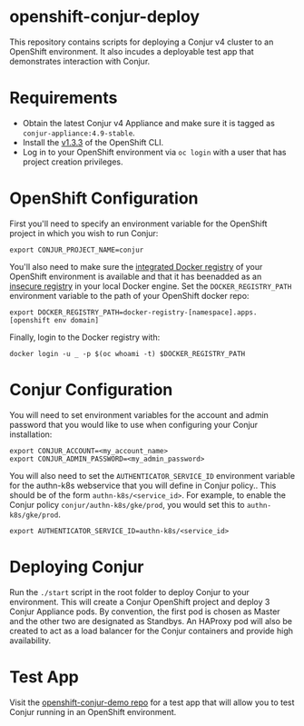 # openshift-conjur-deploy

This repository contains scripts for deploying a Conjur v4 cluster to an OpenShift environment. It also incudes a deployable test app that demonstrates interaction with Conjur.

# Requirements

- Obtain the latest Conjur v4 Appliance and make sure it is tagged as `conjur-appliance:4.9-stable`.
- Install the [v1.3.3](https://github.com/openshift/origin/releases/tag/v1.3.3) of the OpenShift CLI.
- Log in to your OpenShift environment via `oc login` with a user that has project creation privileges.

# OpenShift Configuration

First you'll need to specify an environment variable for the OpenShift project in which you wish to run Conjur:

```
export CONJUR_PROJECT_NAME=conjur
```

You'll also need to make sure the [integrated Docker registry](https://docs.openshift.com/container-platform/3.3/install_config/registry/deploy_registry_existing_clusters.html) of your OpenShift environment is available and that it has beenadded as an [insecure registry](https://docs.docker.com/registry/insecure/) in your local Docker engine. Set the `DOCKER_REGISTRY_PATH` environment variable to the path of your OpenShift docker repo:

```
export DOCKER_REGISTRY_PATH=docker-registry-[namespace].apps.[openshift env domain]
```

Finally, login to the Docker registry with:

```
docker login -u _ -p $(oc whoami -t) $DOCKER_REGISTRY_PATH
```

# Conjur Configuration

You will need to set environment variables for the account and admin password that you would like to use when configuring your Conjur installation:

```
export CONJUR_ACCOUNT=<my_account_name>
export CONJUR_ADMIN_PASSWORD=<my_admin_password>
```

You will also need to set the `AUTHENTICATOR_SERVICE_ID` environment variable for the authn-k8s webservice that you will define in Conjur policy.. This should be of the form `authn-k8s/<service_id>`. For example, to enable the Conjur policy `conjur/authn-k8s/gke/prod`, you would set this to `authn-k8s/gke/prod`.

```
export AUTHENTICATOR_SERVICE_ID=authn-k8s/<service_id>
```

# Deploying Conjur

Run the `./start` script in the root folder to deploy Conjur to your environment. This will create a Conjur OpenShift project and deploy 3 Conjur Appliance pods. By convention, the first pod is chosen as Master and the other two are designated as Standbys. An HAProxy pod will also be created to act as a load balancer for the Conjur containers and provide high availability.

# Test App

Visit the [openshift-conjur-demo repo](https://github.com/conjurdemos/openshift-conjur-demo) for a test app that will allow you to test Conjur running in an OpenShift environment.